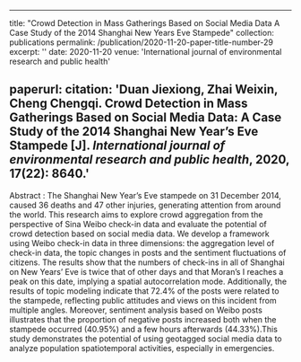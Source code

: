  ---
title: "Crowd Detection in Mass Gatherings Based on Social Media Data A Case Study of the 2014 Shanghai New Years Eve Stampede"
collection: publications
permalink: /publication/2020-11-20-paper-title-number-29
excerpt: ''
date: 2020-11-20
venue: 'International journal of environmental research and public health'

paperurl: <!--'http://academicpages.github.io/files/paper1.pdf' -->
citation: 'Duan Jiexiong, <b>Zhai Weixin</b>, Cheng Chengqi. Crowd Detection in Mass Gatherings Based on Social Media Data: A Case Study of the 2014 Shanghai New Year’s Eve Stampede [J]. <i>International journal of environmental research and public health</i>, 2020, 17(22): 8640.'
---


<!--This paper is about the number 1. The number 2 is left for future work.-->
 Abstract :  The Shanghai New Year’s Eve stampede on 31 December 2014, caused 36 deaths and 47 other injuries, generating attention from around the world. This research aims to explore crowd aggregation from the perspective of Sina Weibo check-in data and evaluate the potential of crowd detection based on social media data. We develop a framework using Weibo check-in data in three dimensions: the aggregation level of check-in data, the topic changes in posts and the sentiment fluctuations of citizens. The results show that the numbers of check-ins in all of Shanghai on New Years’ Eve is twice that of other days and that Moran’s I reaches a peak on this date, implying a spatial autocorrelation mode. Additionally, the results of topic modeling indicate that 72.4% of the posts were related to the stampede, reflecting public attitudes and views on this incident from multiple angles. Moreover, sentiment analysis based on Weibo posts illustrates that the proportion of negative posts increased both when the stampede occurred (40.95%) and a few hours afterwards (44.33%).This study demonstrates the potential of using geotagged social media data to analyze population spatiotemporal activities, especially in emergencies.
<!--[Download paper here](http://academicpages.github.io/files/paper1.pdf)-->

<!--Recommended citation: Zhai W, Cheng C. Vagueness in spatial data: A grid-coding approach[C]. proceedings of the 2014 IEEE Geoscience and Remote Sensing Symposium, 2014. IEEE.-->

